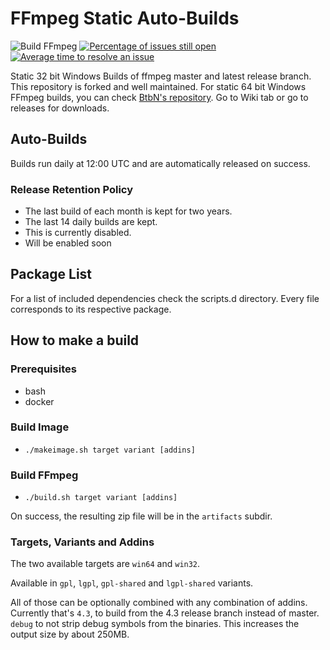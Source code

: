 # FFmpeg Static Auto-Builds

![Build FFmpeg](https://github.com/sudo-nautilus/FFmpeg-Builds-Win32/actions/workflows/build.yml/badge.svg)
[![Percentage of issues still open](http://isitmaintained.com/badge/open/sudo-nautilus/FFmpeg-Builds-Win32.svg)](http://isitmaintained.com/project/sudo-nautilus/FFmpeg-Builds-Win32 "Percentage of issues still open")
[![Average time to resolve an issue](http://isitmaintained.com/badge/resolution/sudo-nautilus/FFmpeg-Builds-Win32.svg)](http://isitmaintained.com/project/sudo-nautilus/FFmpeg-Builds-Win32 "Average time to resolve an issue")

Static 32 bit Windows Builds of ffmpeg master and latest release branch. This repository is forked and well maintained. For static 64 bit Windows FFmpeg builds, you can check [BtbN's repository](https://github.com/BtbN/FFmpeg-Builds). Go to Wiki tab or go to releases for downloads.

## Auto-Builds

Builds run daily at 12:00 UTC and are automatically released on success.

### Release Retention Policy

- The last build of each month is kept for two years.
- The last 14 daily builds are kept.
- This is currently disabled.
- Will be enabled soon

## Package List

For a list of included dependencies check the scripts.d directory.
Every file corresponds to its respective package.

## How to make a build

### Prerequisites

* bash
* docker

### Build Image

* `./makeimage.sh target variant [addins]`

### Build FFmpeg

* `./build.sh target variant [addins]`

On success, the resulting zip file will be in the `artifacts` subdir.

### Targets, Variants and Addins

The two available targets are `win64` and `win32`.

Available in `gpl`, `lgpl`, `gpl-shared` and `lgpl-shared` variants.

All of those can be optionally combined with any combination of addins.
Currently that's `4.3`, to build from the 4.3 release branch instead of master.
`debug` to not strip debug symbols from the binaries. This increases the output size by about 250MB.
